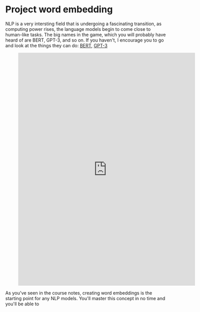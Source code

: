 
# Project word embedding

NLP is a very intersting field that is undergoing a fascinating transition, as computing power rises, the language models begin to come close to human-like tasks.
The big names in the game, which you will probably have heard of are BERT, GPT-3, and so on.
If you haven't, I encourage you to go and look at the things they can  do: [BERT](https://blog.google/products/search/search-language-understanding-bert/), [GPT-3](https://kitze.io/posts/gpt3-is-the-beginning-of-the-end)

<!-- blank line -->
<figure class="video_container">
<iframe id="twitter-widget-1" scrolling="no" frameborder="0" allowtransparency="true" allowfullscreen="true" class="" style="position: static; visibility: visible; width: 550px; height: 725px; display: block; flex-grow: 1;" title="Twitter Tweet" src="https://platform.twitter.com/embed/index.html?dnt=false&amp;embedId=twitter-widget-1&amp;frame=false&amp;hideCard=false&amp;hideThread=false&amp;id=1282676454690451457&amp;lang=en&amp;origin=https%3A%2F%2Fwww.theverge.com%2F21346343%2Fgpt-3-explainer-openai-examples-errors-agi-potential&amp;siteScreenName=verge&amp;theme=light&amp;widgetsVersion=219d021%3A1598982042171&amp;width=550px" data-tweet-id="1282676454690451457"></iframe>
</figure>
<!-- blank line -->





As you've seen in the course notes, creating word embeddings is the starting point for any NLP models.
You'll master this concept in no time and you'll be able to
